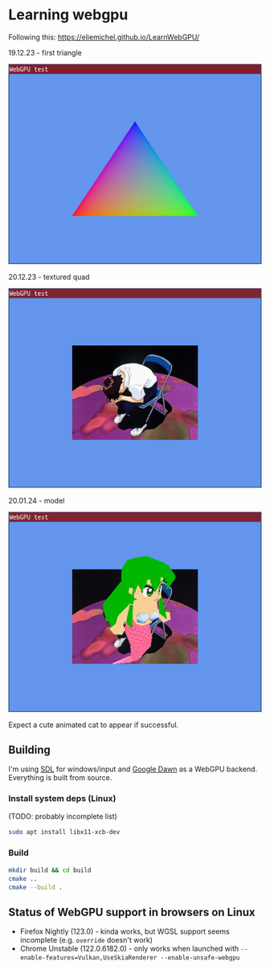 # Learning webgpu

Following this: https://eliemichel.github.io/LearnWebGPU/


19.12.23 - first triangle

![triangle](screenshots/1_triangle.png)


20.12.23 - textured quad

![textured_quad](screenshots/2_textured_quad.png)

20.01.24 - model

![model](screenshots/3_model.png)

Expect a cute animated cat to appear if successful.

## Building

I'm using [SDL](https://github.com/libsdl-org/SDL) for windows/input and [Google Dawn](https://github.com/google/dawn) as a WebGPU backend. Everything is built from source.

### Install system deps (Linux)

(TODO: probably incomplete list)

```sh
sudo apt install libx11-xcb-dev
```

### Build

```sh
mkdir build && cd build
cmake ..
cmake --build .
```

## Status of WebGPU support in browsers on Linux

* Firefox Nightly (123.0) - kinda works, but WGSL support seems incomplete (e.g. `override` doesn't work)
* Chrome Unstable (122.0.6182.0) - only works when launched with `--enable-features=Vulkan,UseSkiaRenderer --enable-unsafe-webgpu`
